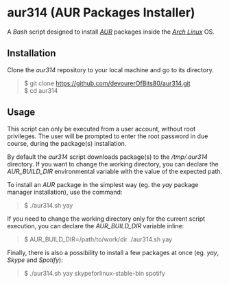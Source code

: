 # aur314 (AUR Packages Installer)

A *Bash* script designed to install *[AUR](https://aur.archlinux.org/)* packages inside the *[Arch Linux](https://aur.archlinux.org/)* OS.

## Installation

Clone the *aur314* repository to your local machine and go to its directory.

> \$ git clone <https://github.com/devourerOfBits80/aur314.git>  
> \$ cd aur314

## Usage

This script can only be executed from a user account, without root privileges. The user will be prompted to enter the root password in due course, during the package(s) installation.

By default the *aur314* script downloads package(s) to the */tmp/.aur314* directory. If you want to change the working directory, you can declare the *AUR_BUILD_DIR* environmental variable with the value of the expected path.

To install an *AUR* package in the simplest way (eg. the *yay* package manager installation), use the command:

> \$ ./aur314.sh yay

If you need to change the working directory only for the current script execution, you can declare the *AUR_BUILD_DIR* variable inline:

> \$ AUR_BUILD_DIR=/path/to/work/dir ./aur314.sh yay

Finally, there is also a possibility to install a few packages at once (eg. *yay*, *Skype* and *Spotify*):

> \$ ./aur314.sh yay skypeforlinux-stable-bin spotify
